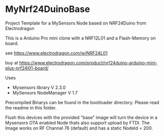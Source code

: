 # MyNrf24DuinoBase
Project Template for a MySensors Node based on NRF24Duino from Electrodragon

This is a Arduino Pro mini clone with a NRF12L01 and a Flash-Memory on board.

see https://www.electrodragon.com/w/NRF24L01

buy at https://www.electrodragon.com/product/nrf24duino-arduino-mini-plus-nrf24l01-board/

Uses 
- Mysensors library V 2.3.0
- MySensors NodeManager V 1.7

Precompiled Binarys can be found in the bootloader directory.
Please read the readme in this folder.

Flush this devices with the provided "base" image will turn the device in a Mysensors OTA enabled Node thats also support upload by FTDI.
The Image works on RF Channel 76 (default) and has a static NodeId = 200.
